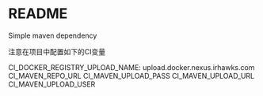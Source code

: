 # README

Simple maven dependency

注意在项目中配置如下的CI变量

CI_DOCKER_REGISTRY_UPLOAD_NAME: upload.docker.nexus.irhawks.com
CI_MAVEN_REPO_URL
CI_MAVEN_UPLOAD_PASS
CI_MAVEN_UPLOAD_URL
CI_MAVEN_UPLOAD_USER
